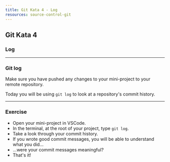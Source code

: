 ```yaml
---
title: Git Kata 4 - Log
resources: source-control-git
---
```


## Git Kata 4

### Log

---

### Git log

Make sure you have pushed any changes to your mini-project to your remote repository.

Today you will be using `git log` to look at a repository's commit history.

---

### Exercise

- Open your mini-project in VSCode.
- In the terminal, at the root of your project, type `git log`.
- Take a look through your commit history.
- If you wrote good commit messages, you will be able to understand what you did...
- ...were your commit messages meaningful?
- That's it!
